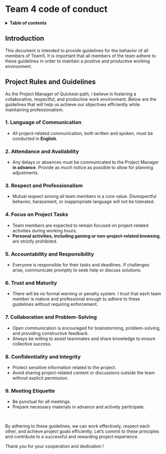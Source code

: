 # Team 4 code of conduct


<details>
<summary><b>Table of contents</b></summary>

- [Team 4 code of conduct](#team-4-code-of-conduct)
  - [Introduction](#introduction)
  - [Project Rules and Guidelines](#project-rules-and-guidelines)
    - [1. **Language of Communication**](#1-language-of-communication)
    - [2. **Attendance and Availability**](#2-attendance-and-availability)
    - [3. **Respect and Professionalism**](#3-respect-and-professionalism)
    - [4. **Focus on Project Tasks**](#4-focus-on-project-tasks)
    - [5. **Accountability and Responsibility**](#5-accountability-and-responsibility)
    - [6. **Trust and Maturity**](#6-trust-and-maturity)
    - [7. **Collaboration and Problem-Solving**](#7-collaboration-and-problem-solving)
    - [8. **Confidentiality and Integrity**](#8-confidentiality-and-integrity)
    - [9. **Meeting Etiquette**](#9-meeting-etiquette)

</details>




## Introduction

This document is intended to provide guidelines for the behavior of all members of Team5. It is important that all members of the team adhere to these guidelines in order to maintain a positive and productive working environment.

## Project Rules and Guidelines

As the Project Manager of Quickest-path, I believe in fostering a collaborative, respectful, and productive work environment. Below are the guidelines that will help us achieve our objectives efficiently while maintaining professionalism.

### 1. **Language of Communication**

- All project-related communication, both written and spoken, must be conducted in **English**.

### 2. **Attendance and Availability**

- Any delays or absences must be communicated to the Project Manager **in advance**. Provide as much notice as possible to allow for planning adjustments.

### 3. **Respect and Professionalism**

- Mutual respect among all team members is a core value. Disrespectful behavior, harassment, or inappropriate language will not be tolerated.

### 4. **Focus on Project Tasks**

- Team members are expected to remain focused on project-related activities during working hours.
- **Personal activities, including gaming or non-project-related browsing**, are strictly prohibited.

### 5. **Accountability and Responsibility**

- Everyone is responsible for their tasks and deadlines. If challenges arise, communicate promptly to seek help or discuss solutions.

### 6. **Trust and Maturity**

- There will be no formal warning or penalty system. I trust that each team member is mature and professional enough to adhere to these guidelines without requiring enforcement.

### 7. **Collaboration and Problem-Solving**

- Open communication is encouraged for brainstorming, problem-solving, and providing constructive feedback.
- Always be willing to assist teammates and share knowledge to ensure collective success.

### 8. **Confidentiality and Integrity**

- Protect sensitive information related to the project.
- Avoid sharing project-related content or discussions outside the team without explicit permission.

### 9. **Meeting Etiquette**

- Be punctual for all meetings.
- Prepare necessary materials in advance and actively participate.

<br>

By adhering to these guidelines, we can work effectively, respect each other, and achieve project goals efficiently. Let’s commit to these principles and contribute to a successful and rewarding project experience.

Thank you for your cooperation and dedication !
